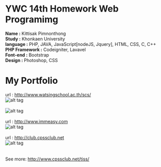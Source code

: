 YWC 14th Homework Web Programimg
================================
<strong>Name :</strong> Kittisak Pimnonthong<br/>
<strong>Study :</strong> Khonkaen University<br/>
<strong>language :</strong> PHP, JAVA, JavaScript[nodeJS, Jquery], HTML, CSS, C, C++<br/>
<strong>PHP Framework :</strong> Codeigniter, Lavavel<br/>
<strong>Font-end :</strong> Bootstrap<br/>
<strong>Design : </strong> Photoshop, CSS

My Portfolio
============
url : http://www.watsingschool.ac.th/scs/<br/>
![alt tag](https://upic.me/i/j1/2016-11-21_174354.png)<br/><br/>
![alt tag](https://upic.me/i/j1/2016-11-21_174414.png)<br/><br/>
url : http://www.immeasy.com<br/>
![alt tag](https://upic.me/i/g5/2016-11-21_174855.png)<br/><br/>
url : http://club.cpssclub.net<br/>
![alt tag](https://upic.me/i/mt/2016-11-26_094618.png)
<br/><br/><br/>
See more: http://www.cpssclub.net/tiss/

